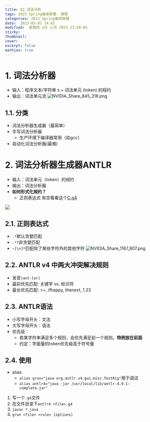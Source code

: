 ```yaml
---
title: 02_词法分析
tags: 2023_Spring编译原理  课程
categories: 2023_Spring编译原理 
date:  2023-03-01 14:42
modified:  星期四 2日 三月 2023 13:58:03
sticky:
thumbnail:
cover: 
excerpt: false
mathjax: true
---
```




# 1. 词法分析器
- 输入：程序文本/字符串 s + 词法单元 (token) 的规约
- 输出：词法单元流
![NVIDIA_Share_845_318.png](https://chillcharlie-img.oss-cn-hangzhou.aliyuncs.com/imgae/2023/03/01/0b8af0fabf500f77c5933bf72e3b2360_NVIDIA_Share_845_318.png)

## 1.1. 分类
- 词法分析器生成器（最简单）
- 手写词法分析器
	- 生产环境下编译器常用（如gcc）
- 自动化词法分析器(最难)

# 2. 词法分析器生成器ANTLR
- 输入：词法单元（token）的规约
- 输出：词法分析器
- **如何形式化规约？**
	- 正则表达式
有空看看这个[C.g4](https://github.com/antlr/grammars-v4/blob/master/c/C.g4)

![](https://chillcharlie-img.oss-cn-hangzhou.aliyuncs.com/Screenshot%20from%202023-03-06%2012-00-44.png)
## 2.1. 正则表达式
- `.*`默认贪婪匹配
- `.*?`非贪婪匹配
- `~[\n]*`匹配除了某些字符外的其他字符
![NVIDIA_Share_1167_807.png](https://chillcharlie-img.oss-cn-hangzhou.aliyuncs.com/imgae/2023/03/01/f8c6620382eb9a86fea34c22c9a4370f_NVIDIA_Share_1167_807.png)

## 2.2. ANTLR v4 中两大冲突解决规则
- 发音`|ant-lər|`
- 最前优先匹配: 关键字 vs. 标识符
- 最长优先匹配: >=, ifhappy, thenext, 1.23

## 2.3. ANTLR语法
- 小写字母开头：文法
- 大写字母开头：语法
- 优先级：
	- 若某字符串满足多个规则，会优先满足前一个规则。**特例放在前面**
	- 约定：字面量的token优先级高于符号量


## 2.4. 使用
- alias:
	- `alias grun="java org.antlr.v4.gui.misc.TestRig"`用于调试
	- `alias antlr4="java -jar /usr/local/lib/antlr-4.9.1-complete.jar"`
1. 写一个`.g4`文件
2. 在文件目录下`antlr4 <file>.g4`
3. `javac *.java`
4. `grun <file> <rule> [options]`